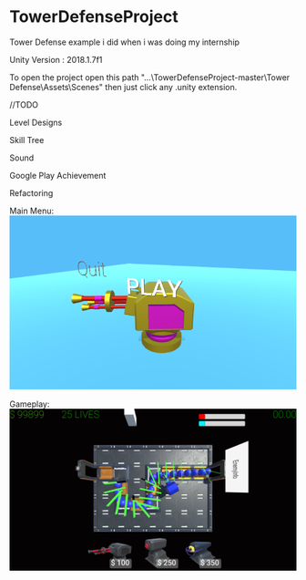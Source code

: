 # TowerDefenseProject
Tower Defense example i did when i was doing my internship

Unity Version : 2018.1.7f1

To open the project open this path "...\TowerDefenseProject-master\Tower Defense\Assets\Scenes"  then just click any .unity extension.

//TODO

Level Designs

Skill Tree

Sound

Google Play Achievement

Refactoring

Main Menu:
![Start Screen](towerdefensegithub1.png)

Gameplay:
![Gameplay](towerdefensegithub2.png)
